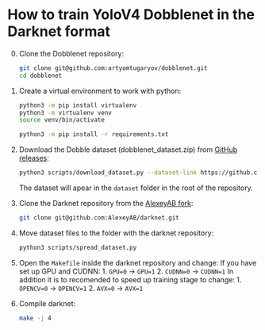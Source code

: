# How to train YoloV4 Dobblenet in the Darknet format

0. Clone the Dobblenet repository:
    ```sh
    git clone git@github.com:artyomtugaryov/dobblenet.git
    cd dobblenet
    ```

1. Create a virtual environment to work with python:
    ```sh
    python3 -m pip install virtualenv
    python3 -m virtualenv venv
    source venv/bin/activate
    
    python3 -m pip install -r requirements.txt
    ```

2. Download the Dobble dataset (dobblenet_dataset.zip) from [GitHub releases](https://github.com/artyomtugaryov/dobblenet/releases/latest):
    ```sh
    python3 scripts/download_dataset.py --dataset-link https://github.com/artyomtugaryov/dobblenet/releases/download/alpha0.2/dobblenet_dataset.zip
    ```

    The dataset will apear in the `dataset` folder in the root of the repository. 

3. Clone the Darknet repository from the [AlexeyAB fork](https://github.com/AlexeyAB/darknet):
    ```sh
    git clone git@github.com:AlexeyAB/darknet.git
    ```

4. Move dataset files to the folder with the darknet repository:
    ```sh
    python3 scripts/spread_dataset.py
    ```

5. Open the `Makefile` inside the darknet repository and change:
    If you have set up GPU and CUDNN:
        1. `GPU=0` -> `GPU=1` 
        2. `CUDNN=0` -> `CUDNN=1`
    In addition it is to recomended to speed up training stage to change:
        1. `OPENCV=0` -> `OPENCV=1`
        2. `AVX=0` -> `AVX=1`

6. Compile darknet:
    ```sh
    make -j 4
    ```